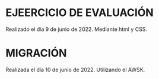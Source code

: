 # EJEERCICIO DE EVALUACIÓN

Realizado el día 9 de junio de 2022. Mediante html y CSS.

# MIGRACIÓN

Realizada el día 10 de junio de 2022. Utilizando el AWSK.
